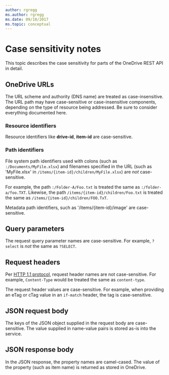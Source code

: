 ```yaml
---
author: rgregg
ms.author: rgregg
ms.date: 09/10/2017
ms.topic: conceptual
---
```

# Case sensitivity notes

This topic describes the case sensitivity for parts of the OneDrive REST API in detail.

## OneDrive URLs

The URL scheme and authority (DNS name) are treated as case-insensitive.
The URL path may have case-sensitive or case-insensitive components, depending on the type of resource being addressed.
Be sure to consider everything documented here.

### Resource identifiers

Resource identifiers like **drive-id**, **item-id** are case-sensitive.

### Path identifiers

File system path identifiers used with colons (such as `:/Documents/MyFile.xlsx`) and filenames specified in the URL (such as 'MyFile.xlsx' in `/items/{item-id}/children/MyFile.xlsx`) are _not_ case-sensitive.

For example, the path `:/Folder-A/Foo.txt` is treated the same as `:/folder-a/foo.TXT`. Likewise, the path `/items/{item-id}/children/Foo.txt` is treated the same as `/items/{item-id}/children/FOO.TxT`.

Metadata path identifiers, such as '/items/{item-id}/image' are case-sensitive.

## Query parameters

The request query parameter names are case-sensitive. For example, `?select` is _not_ the same as `?SELECT`.

## Request headers

Per [HTTP 1.1 protocol][http-protocol], request header names are not case-sensitive. For example, `Content-Type` would be treated the same as `content-type`.

The request header values are case-sensitive.
For example, when providing an eTag or cTag value in an `if-match` header, the tag is case-sensitive.

## JSON request body

The keys of the JSON object supplied in the request body are case-sensitive.
The value supplied in name-value pairs is stored as-is into the service.

## JSON response body

In the JSON response, the property names are camel-cased.
The value of the property (such as item name) is returned as stored in OneDrive.

[http-protocol]: http://www.w3.org/Protocols/rfc2616/rfc2616-sec4.html#sec4.2


<!-- {
  "type": "#page.annotation",
  "description": "Understand which parts of the OneDrive API are case sensitive and which are not.",
  "keywords": "constructing urls, case sensitive",
  "section": "documentation"
} -->
